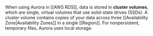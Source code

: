 When using Aurora in [[AWS RDS]], data is stored in **cluster volumes**, which are single, virtual volumes that use solid-state drives (SSDs). A cluster volume contains copies of your data across three [[Availability Zone|Availability Zones]] in a single [[Region]]. For nonpersistent, temporary files, Aurora uses local storage.